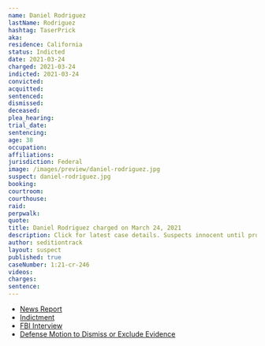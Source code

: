 ```yaml
---
name: Daniel Rodriguez
lastName: Rodriguez
hashtag: TaserPrick
aka:
residence: California
status: Indicted
date: 2021-03-24
charged: 2021-03-24
indicted: 2021-03-24
convicted:
acquitted:
sentenced:
dismissed:
deceased:
plea_hearing:
trial_date:
sentencing:
age: 38
occupation:
affiliations:
jurisdiction: Federal
image: /images/preview/daniel-rodriguez.jpg
suspect: daniel-rodriguez.jpg
booking:
courtroom:
courthouse:
raid:
perpwalk:
quote:
title: Daniel Rodriguez charged on March 24, 2021
description: Click for latest case details. Suspects innocent until proven guilty.
author: seditiontrack
layout: suspect
published: true
caseNumber: 1:21-cr-246
videos:
charges:
sentence:
---
```

- [News Report](https://www.latimes.com/california/story/2021-03-31/daniel-rodriguez-arrested-capitol-riot-officer-assault)
- [Indictment](https://www.justice.gov/usao-dc/case-multi-defendant/file/1381991/download)
- [FBI Interview](https://storage.courtlistener.com/recap/gov.uscourts.dcd.229256/gov.uscourts.dcd.229256.38.1.pdf)
- [Defense Motion to Dismiss or Exclude Evidence](https://extremism.gwu.edu/sites/g/files/zaxdzs2191/f/Daniel%20Rodriguez%20Defense%20Motion%20to%20Suppress%20Exhibit%20A.pdf)

